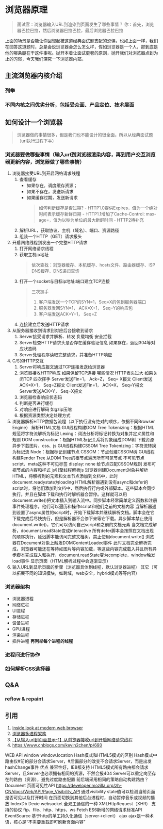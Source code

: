 # 浏览器原理
> 面试官：浏览器输入URL到渲染到页面发生了哪些事情？
> 你：首先，浏览器巴拉巴拉，然后浏览器巴拉巴拉，最后浏览器巴拉巴拉

上面的场景是否能让你回想起被这道经典面试题支配的恐惧，也如上面一样，我们在回答这道题时，总是会说浏览器会怎么怎么样，假如浏览器是一个人，那到底是他的哪条腿在干这件事呢。抛开本着让面试更卷的原则，抛开我们对浏览器点到为止的习惯，今天我们深究一下浏览器内部。

## 主流浏览器内核介绍
### 列举
### 不同内核之间优劣分析，包括受众面、产品定位、技术层面

## 如何设计一个浏览器
> 浏览器做的事情很多，但是我们也不能设计的很全面，所以从经典面试题（url执行过程下手）
### 浏览器要做哪些事情（输入url到浏览器渲染内容，再到用户交互浏览器更新内容，浏览器做了哪些事情）
1. 浏览器接受URL到开启网络请求线程
   1. 查看缓存
		- 如果存在，调度缓存资源；
		- 如果不存在，发送新请求
		- 如果缓存过期，发送新请求
			> 如何判断缓存是否过期?
				- HTTP1.0提供Expires，值为一个绝对时间表示缓存新鲜日期
				- HTTP1.1增加了Cache-Control: max-age=，值为以秒为单位的最大新鲜时间
				- HTTP2待补充
	2. 解析URL，获取协议、主机（域名）、端口、资源路径
	3. 组装一个HTTP（GET）请求报头
2. 开启网络线程到发出一个完整HTTP请求
	1. 打开网络请求线程
	2. 获取主机ip地址
		> 依次查找：浏览器缓存、本机缓存、hosts文件、路由器缓存、ISP DNS缓存、DNS递归查询
	3. 打开一个socket与目标ip地址:端口建立TCP连接
		> 三次握手
        > 1. 客户端发送一个TCP的SYN=1，Seq=X的包到服务器端口
        > 2. 服务器发回SYN=1， ACK=X+1， Seq=Y的响应包
        > 3. 客户端发送ACK=Y+1， Seq=Z
	4. 连接建立后发送HTTP请求
3. 从服务器接收到请求到对应后台接收到请求
	1. Server接受请求并解析、转发
		负载均衡
		安全拦截
	2. Server检查HTTP请求头是否存在缓存验证信息
		如果存在，返回304等对应状态码
	3. Server处理程序读取完整请求，并准备HTTP响应
4. C/S的HTTP交互
	1. Server将响应报文通过TCP连接发送给浏览器
	2. 浏览器接收HTTP响应
		如果保留TCP连接
			哪些情况
				HTTP表头过大
		如果关闭TCP
			四次挥手
				Server发送Fin=1， Ack=Z， Seq= X报文
				Client发送ACK=X+1， Seq=Z报文
				Client发送Fin=1， ACK=X， Seq=Y报文
				Server发送ACK=Y， Seq=X报文
	3. 浏览器检查响应状态码
	4. 判断是否进行缓存
	5. 对响应进行解码
		如gzip压缩
	6. 根据资源类型决定处理方式
5. 浏览器解析HTTP数据包流程（以下执行没有绝对的顺序，依据不同Browser Engine）
	解析HTML文档
	GUI线程构建DOM Tree
		Tokenizing：根据HTML规范将字符流解析为标记
		Lexing：词法分析将标记转换为对象并定义属性和规则
		DOM construction：根据HTML标记关系将对象组成DOM树
	下载资源
		异步下载图片、css、js
	GUI线程构建CSSOM Tree
		Tokenizing：字符流转换为标记流
		Node：根据标记创建节点
		CSSOM：节点创建CSSOM树
	GUI线程构建Render Tree
		从DOM Tree的根节点遍历所有可见节点
			不可见节点
				script、meta这种不可见标签
				display: none
		给节点匹配CSSOM规则
		发布可视节点的内容和样式
	js引擎线程解析js
		浏览器创建Document对象并解析HTML，将解析到的元素和文本节点添加到文档中，此时document.readystate为loading
		HTML解析器遇到没有async和defer的script时，将他们添加到文档中，然后执行行内或外部脚本。这些脚本会同步执行，并且在脚本下载和执行时解析器会暂停。这样就可以用document.write()把文本插入到输入流中。同步脚本经常简单定义函数和注册事件处理程序，他们可以遍历和操作script和他们之前的文档内容
		当解析器遇到设置了async属性的script时，开始下载脚本并继续解析文档。脚本会在它下载完成后尽快执行，但是解析器不会停下来等它下载。异步脚本禁止使用document.write()，它们可以访问自己script和之前的文档元素
		当文档完成解析，document.readState变成interactive
		所有defer脚本会按照在文档出现的顺序执行，延迟脚本能访问完整文档树，禁止使用document.write()
		浏览器在Document对象上触发DOMContentLoaded事件
		此时文档完全解析完成，浏览器可能还在等待如图片等内容加载，等这些内容完成载入并且所有异步脚本完成载入和执行，document.readState变为complete，window触发load事件
	显示页面（HTML解析过程中会逐渐显示）
6. 输入URL到显示页面的步骤（浏览器具体到线程，默认浏览器进程）
	其它（可以拓展不同的知识模块，如跨域，web安全，hybrid模式等等内容）
### 浏览器架构
- 浏览器进程
- 网络进程
- UI进程
- 存储进程
- 设备进程
- GPU进程
- 渲染进程
- 插件进程
**再列举每个进程的线程**

### 进程间进行协作
### 如何解析CSS选择器

## Q&A
### reflow & repaint
## 引用
1. [Inside look at modern web browser](https://developer.chrome.com/blog/inside-browser-part1/)
2. [浏览器多进程架构](https://zhuanlan.zhihu.com/p/102128787)
3. [【从输入url到页面显示-1】从浏览器接收url到开启网络请求线程](https://zhuanlan.zhihu.com/p/388472648)
4. https://www.cnblogs.com/kevin2chen/p/693



WEB API
	window
		window.location
			Hash模式和HTML5模式的区别
				Hash模式中路由仅#前的部分会请求Server，#后面部分的改变不会请求Server，而是出发hashChange事件
					优点
						兼容性好，IE8都支持
				HTML5模式所有路由都会请求Server，且Server也必须拥有相同的资源，不然会报404
					Server可以重定向至存在的路由（资源），避免过度路由配置
					前后端采用相同的策略自动构建路由？
	Document
		页面可见性API
			https://developer.mozilla.org/zh-CN/docs/Web/API/Page_Visibility_API
			通过visibility state值可以检测当前页面是否可见以及打开时间
			在页面切换到其他后台进程时，自动暂停音乐或视频的播放
	IndexDb
		Dexie
	websocket
		全双工通信的一种
	XMLHttpRequest（XHR）
		支持的协议
			ftp、file、http、https、ws
	Fetch
		ES6新增的网络请求标准API
	EventSource
		基于http的单工持久化通信（server->client）
	ajax
		ajax是一种术语，核心是“不需要重载即可刷新页面内容”
